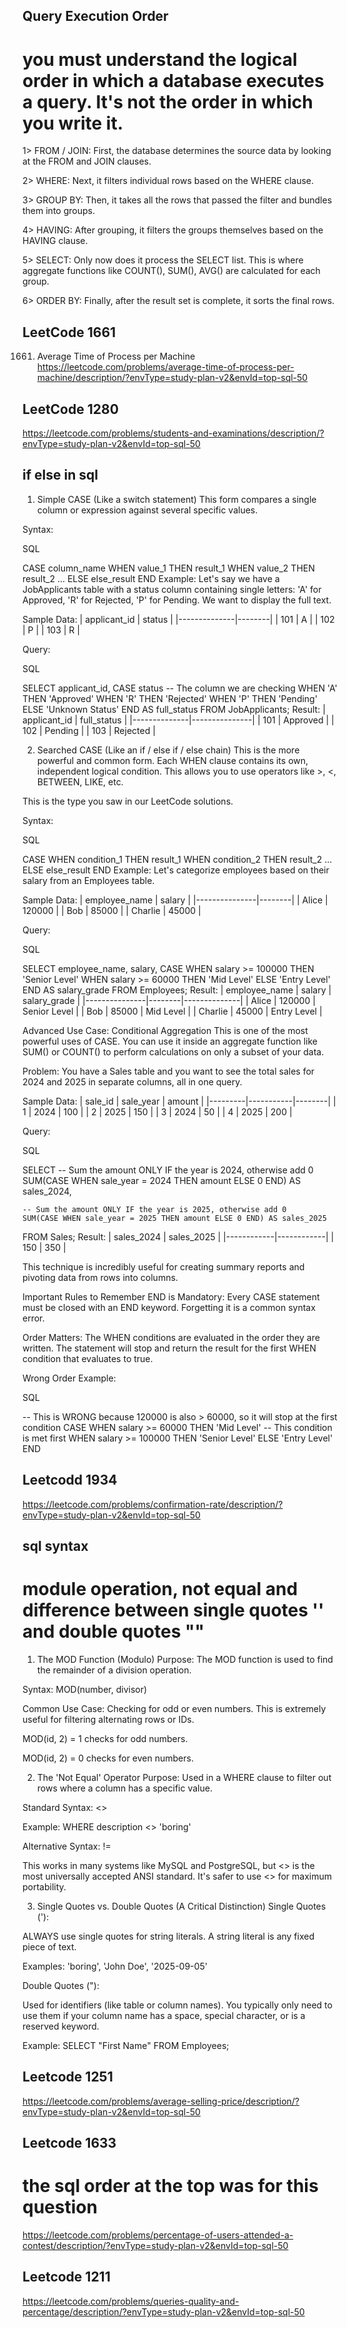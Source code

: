 ## Query Execution Order
# you must understand the logical order in which a database executes a query. It's not the order in which you write it.

1> FROM / JOIN: First, the database determines the source data by looking at the FROM and JOIN clauses.

2> WHERE: Next, it filters individual rows based on the WHERE clause.

3> GROUP BY: Then, it takes all the rows that passed the filter and bundles them into groups.

4> HAVING: After grouping, it filters the groups themselves based on the HAVING clause.

5> SELECT: Only now does it process the SELECT list. This is where aggregate functions like COUNT(), SUM(), AVG() are calculated for each group.

6> ORDER BY: Finally, after the result set is complete, it sorts the final rows.


## LeetCode 1661

1661. Average Time of Process per Machine
https://leetcode.com/problems/average-time-of-process-per-machine/description/?envType=study-plan-v2&envId=top-sql-50

## LeetCode 1280
https://leetcode.com/problems/students-and-examinations/description/?envType=study-plan-v2&envId=top-sql-50

## if else in sql

1. Simple CASE (Like a switch statement)
This form compares a single column or expression against several specific values.

Syntax:

SQL

CASE column_name
    WHEN value_1 THEN result_1
    WHEN value_2 THEN result_2
    ...
    ELSE else_result
END
Example: Let's say we have a JobApplicants table with a status column containing single letters: 'A' for Approved, 'R' for Rejected, 'P' for Pending. We want to display the full text.

Sample Data:
| applicant_id | status |
|--------------|--------|
| 101 | A |
| 102 | P |
| 103 | R |

Query:

SQL

SELECT
    applicant_id,
    CASE status  -- The column we are checking
        WHEN 'A' THEN 'Approved'
        WHEN 'R' THEN 'Rejected'
        WHEN 'P' THEN 'Pending'
        ELSE 'Unknown Status'
    END AS full_status
FROM
    JobApplicants;
Result:
| applicant_id | full_status |
|--------------|---------------|
| 101 | Approved |
| 102 | Pending |
| 103 | Rejected |

2. Searched CASE (Like an if / else if / else chain)
This is the more powerful and common form. Each WHEN clause contains its own, independent logical condition. This allows you to use operators like >, <, BETWEEN, LIKE, etc.

This is the type you saw in our LeetCode solutions.

Syntax:

SQL

CASE
    WHEN condition_1 THEN result_1
    WHEN condition_2 THEN result_2
    ...
    ELSE else_result
END
Example: Let's categorize employees based on their salary from an Employees table.

Sample Data:
| employee_name | salary |
|---------------|--------|
| Alice | 120000 |
| Bob | 85000 |
| Charlie | 45000 |

Query:

SQL

SELECT
    employee_name,
    salary,
    CASE
        WHEN salary >= 100000 THEN 'Senior Level'
        WHEN salary >= 60000  THEN 'Mid Level'
        ELSE 'Entry Level'
    END AS salary_grade
FROM
    Employees;
Result:
| employee_name | salary | salary_grade |
|---------------|--------|--------------|
| Alice | 120000 | Senior Level |
| Bob | 85000 | Mid Level |
| Charlie | 45000 | Entry Level |

Advanced Use Case: Conditional Aggregation
This is one of the most powerful uses of CASE. You can use it inside an aggregate function like SUM() or COUNT() to perform calculations on only a subset of your data.

Problem: You have a Sales table and you want to see the total sales for 2024 and 2025 in separate columns, all in one query.

Sample Data:
| sale_id | sale_year | amount |
|---------|-----------|--------|
| 1 | 2024 | 100 |
| 2 | 2025 | 150 |
| 3 | 2024 | 50 |
| 4 | 2025 | 200 |

Query:

SQL

SELECT
    -- Sum the amount ONLY IF the year is 2024, otherwise add 0
    SUM(CASE WHEN sale_year = 2024 THEN amount ELSE 0 END) AS sales_2024,
    
    -- Sum the amount ONLY IF the year is 2025, otherwise add 0
    SUM(CASE WHEN sale_year = 2025 THEN amount ELSE 0 END) AS sales_2025
FROM
    Sales;
Result:
| sales_2024 | sales_2025 |
|------------|------------|
| 150 | 350 |

This technique is incredibly useful for creating summary reports and pivoting data from rows into columns.

Important Rules to Remember
END is Mandatory: Every CASE statement must be closed with an END keyword. Forgetting it is a common syntax error.

Order Matters: The WHEN conditions are evaluated in the order they are written. The statement will stop and return the result for the first WHEN condition that evaluates to true.

Wrong Order Example:

SQL

-- This is WRONG because 120000 is also > 60000, so it will stop at the first condition
CASE
    WHEN salary >= 60000  THEN 'Mid Level'  -- This condition is met first
    WHEN salary >= 100000 THEN 'Senior Level'
    ELSE 'Entry Level'
END

## Leetcodd 1934
https://leetcode.com/problems/confirmation-rate/description/?envType=study-plan-v2&envId=top-sql-50


## sql syntax
# module operation, not equal and difference between single quotes '' and double quotes ""
1. The MOD Function (Modulo)
Purpose: The MOD function is used to find the remainder of a division operation.

Syntax: MOD(number, divisor)

Common Use Case: Checking for odd or even numbers. This is extremely useful for filtering alternating rows or IDs.

MOD(id, 2) = 1 checks for odd numbers.

MOD(id, 2) = 0 checks for even numbers.

2. The 'Not Equal' Operator
Purpose: Used in a WHERE clause to filter out rows where a column has a specific value.

Standard Syntax: <>

Example: WHERE description <> 'boring'

Alternative Syntax: !=

This works in many systems like MySQL and PostgreSQL, but <> is the most universally accepted ANSI standard. It's safer to use <> for maximum portability.

3. Single Quotes vs. Double Quotes (A Critical Distinction)
Single Quotes ('):

ALWAYS use single quotes for string literals. A string literal is any fixed piece of text.

Examples: 'boring', 'John Doe', '2025-09-05'

Double Quotes ("):

Used for identifiers (like table or column names). You typically only need to use them if your column name has a space, special character, or is a reserved keyword.

Example: SELECT "First Name" FROM Employees;


## Leetcode 1251
https://leetcode.com/problems/average-selling-price/description/?envType=study-plan-v2&envId=top-sql-50

## Leetcode 1633
# the sql order at the top was for this question
https://leetcode.com/problems/percentage-of-users-attended-a-contest/description/?envType=study-plan-v2&envId=top-sql-50

## Leetcode 1211
https://leetcode.com/problems/queries-quality-and-percentage/description/?envType=study-plan-v2&envId=top-sql-50